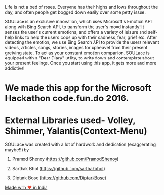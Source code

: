 Life is not a bed of roses.
Everyone has their highs and lows throughout the day, and often people get bogged down easily over some petty issue.

SOULace is an exclusive innovation, which uses Microsoft's Emotion API along with Bing Search API, to transform the user's mood instantly!
It senses the user's current emotions, and offers a variety of leisure and self-help links to help the users cope up with their sadness, fear, grief etc. 
After detecting the emotion, we use Bing Search API to provide the users relevant videos, articles, songs, stories, images for upheavel from their present greiving state.
To act as your constant emotion companion, SOULace is equipped with a "Dear Diary" utility, to write down and contemplate about your present feelings.
Once you start using this app, it gets more and more addictive!

We made this app for the Microsoft Hackathon code.fun.do 2016.
==============================================================================================
External Libraries used- Volley, Shimmer, Yalantis(Context-Menu)
==============================================================================================

SOULace was created with a lot of hardwork and dedication (exaggerating maybe!!) by

1. Pramod Shenoy (https://github.com/PramodShenoy)             

2. Sarthak Bhol (https://github.com/sarthakbhol)

3. Diptark Bose (https://github.com/DiptarkBose)

<a href="https://madewithlove.org.in" target="_blank">Made with <span style="color: #e74c3c">&hearts;</span> in India</a>

